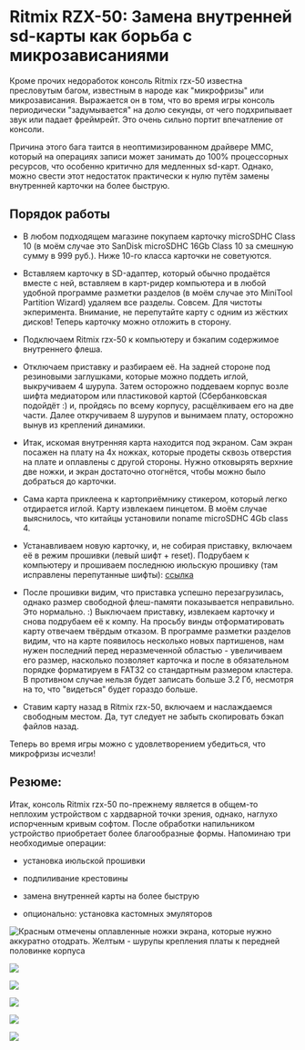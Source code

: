 # Ritmix RZX-50: Замена внутренней sd-карты как борьба с микрозависаниями

Кроме прочих недоработок консоль Ritmix rzx-50 известна пресловутым багом, известным в народе как "микрофризы" или микрозависания. Выражается он в том, что во время игры консоль периодически "задумывается" на долю секунды, от чего подхрипывает звук или падает фреймрейт. Это очень сильно портит впечатление от консоли.

Причина этого бага таится в неоптимизированном драйвере MMC, который на операциях записи может занимать до 100% процессорных ресурсов, что особенно критично для медленных sd-карт. Однако, можно свести этот недостаток практически к нулю путём замены внутренней карточки на более быструю.

## Порядок работы

* В любом подходящем магазине покупаем карточку microSDHC Class 10 (в моём случае это SanDisk microSDHC 16Gb Class 10 за смешную сумму в 999 руб.). Ниже 10-го класса карточки не советуются.

* Вставляем карточку в SD-адаптер, который обычно продаётся вместе с ней, вставляем в карт-ридер компьютера и в любой удобной программе разметки разделов (в моём случае это MiniTool Partition Wizard) удаляем все разделы. Совсем. Для чистоты экперимента. Внимание, не перепутайте карту с одним из жёстких дисков! Теперь карточку можно отложить в сторону.

* Подключаем Ritmix rzx-50 к компьютеру и бэкапим содержимое внутреннего флеша.

* Отключаем приставку и разбираем её. На задней стороне под резиновыми заглушками, которые можно поддеть иглой, выкручиваем 4 шурупа. Затем осторожно поддеваем корпус возле шифта медиатором или пластиковой картой (Сбербанковская подойдёт :) и, пройдясь по всему корпусу, расщёлкиваем его на две части. Далее откручиваем 8 шурупов и вынимаем плату, осторожно вынув из креплений динамики.

* Итак, искомая внутренняя карта находится под экраном. Сам экран посажен на плату на 4х ножках, которые продеты сквозь отверстия на плате и оплавлены с другой стороны. Нужно отковырять верхние две ножки, и экран достаточно отогнётся, чтобы можно было добраться до карточки.
* Сама карта приклеена к картоприёмнику стикером, который легко отдирается иглой. Карту извлекаем пинцетом. В моём случае выяснилось, что китайцы установили noname microSDHC 4Gb class 4.

* Устанавливаем новую карточку, и, не собирая приставку, включаем её в режим прошивки (левый шифт + reset). Подрубаем к компьютеру и прошиваем последнюю июльскую прошивку (там исправлены перепутанные шифты): [ссылка](http://a320.emulate.su/2012/07/06/proshivka-ritmix-rzx-50-iyul-2012/)

* После прошивки видим, что приставка успешно перезагрузилась, однако размер свободной флеш-памяти показывается неправильно. Это нормально. :) Выключаем приставку, извлекаем карточку и снова подрубаем её к компу. На просьбу винды отформатировать карту отвечаем твёрдым отказом. В программе разметки разделов видим, что на карте появилось несколько новых партишенов, нам нужен последний перед неразмеченной областью - увеличиваем его размер, насколько позволяет карточка и после в обязательном порядке форматируем в FAT32 со стандартным размером кластера. В противном случае нельзя будет записать больше 3.2 Гб, несмотря на то, что "видеться" будет гораздо больше.

* Ставим карту назад в Ritmix rzx-50, включаем и наслаждаемся свободным местом. Да, тут следует не забыть скопировать бэкап файлов назад.

Теперь во время игры можно с удовлетворением убедиться, что микрофризы исчезли!

## Резюме:

Итак, консоль Ritmix rzx-50 по-прежнему является в общем-то неплохим устройством с хардварной точки зрения, однако, наглухо испорченным кривым софтом. После обработки напильником устройство приобретает более благообразные формы. Напоминаю три необходимые операции:

* установка июльской прошивки

* подпиливание крестовины

* замена внутренней карты на более быструю

* опционально: установка кастомных эмуляторов

![Красным отмечены оплавленные ножки экрана, которые нужно аккуратно отодрать. Желтым - шурупы крепления платы к передней половинке корпуса](/files/rzx50-sd-card/001.jpg)

![](/files/rzx50-sd-card/002.jpg)

![](/files/rzx50-sd-card/003.jpg)

![](/files/rzx50-sd-card/004.jpg)

![](/files/rzx50-sd-card/005.jpg)

![](/files/rzx50-sd-card/006.jpg)

